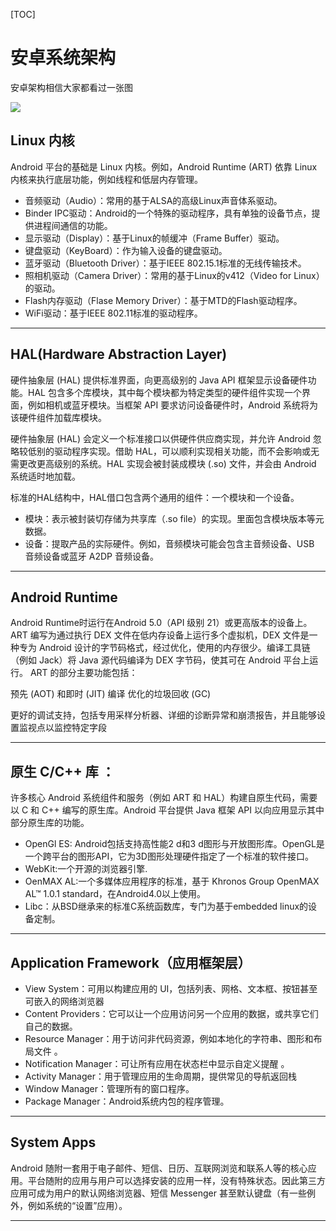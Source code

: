 [TOC]

# 安卓系统架构

安卓架构相信大家都看过一张图

![](https://img-blog.csdn.net/20170902000611474?watermark/2/text/aHR0cDovL2Jsb2cuY3Nkbi5uZXQvc3hqMTU5NzUz/font/5a6L5L2T/fontsize/400/fill/I0JBQkFCMA==/dissolve/70/gravity/SouthEast) 

## Linux 内核

Android 平台的基础是 Linux 内核。例如，Android Runtime (ART) 依靠 Linux 内核来执行底层功能，例如线程和低层内存管理。

- 音频驱动（Audio）：常用的基于ALSA的高级Linux声音体系驱动。
- Binder IPC驱动：Android的一个特殊的驱动程序，具有单独的设备节点，提供进程间通信的功能。
- 显示驱动（Display）：基于Linux的帧缓冲（Frame Buffer）驱动。
- 键盘驱动（KeyBoard）：作为输入设备的键盘驱动。
- 蓝牙驱动（Bluetooth Driver）：基于IEEE 802.15.1标准的无线传输技术。
- 照相机驱动（Camera Driver）：常用的基于Linux的v412（Video for Linux）的驱动。
- Flash内存驱动（Flase Memory Driver）：基于MTD的Flash驱动程序。
- WiFi驱动：基于IEEE 802.11标准的驱动程序。

------



## HAL(Hardware Abstraction Layer)

硬件抽象层 (HAL) 提供标准界面，向更高级别的 Java API 框架显示设备硬件功能。HAL 包含多个库模块，其中每个模块都为特定类型的硬件组件实现一个界面，例如相机或蓝牙模块。当框架 API 要求访问设备硬件时，Android 系统将为该硬件组件加载库模块。

硬件抽象层 (HAL) 会定义一个标准接口以供硬件供应商实现，并允许 Android 忽略较低别的驱动程序实现。借助 HAL，可以顺利实现相关功能，而不会影响或无需更改更高级别的系统。HAL 实现会被封装成模块 (.so) 文件，并会由 Android 系统适时地加载。 

标准的HAL结构中，HAL借口包含两个通用的组件：一个模块和一个设备。

- 模块：表示被封装切存储为共享库（.so file）的实现。里面包含模块版本等元数据。
- 设备：提取产品的实际硬件。例如，音频模块可能会包含主音频设备、USB 音频设备或蓝牙 A2DP 音频设备。

------

## Android Runtime

Android Runtime时运行在Android 5.0（API 级别 21）或更高版本的设备上。ART 编写为通过执行 DEX 文件在低内存设备上运行多个虚拟机，DEX 文件是一种专为 Android 设计的字节码格式，经过优化，使用的内存很少。编译工具链（例如 Jack）将 Java 源代码编译为 DEX 字节码，使其可在 Android 平台上运行。 
ART 的部分主要功能包括：

预先 (AOT) 和即时 (JIT) 编译
优化的垃圾回收 (GC)

更好的调试支持，包括专用采样分析器、详细的诊断异常和崩溃报告，并且能够设置监视点以监控特定字段

------

## 原生 C/C++ 库 ：

许多核心 Android 系统组件和服务（例如 ART 和 HAL）构建自原生代码，需要以 C 和 C++ 编写的原生库。Android 平台提供 Java 框架 API 以向应用显示其中部分原生库的功能。

- OpenGl ES: Android包括支持高性能2 d和3 d图形与开放图形库。OpenGL是一个跨平台的图形API，它为3D图形处理硬件指定了一个标准的软件接口。
- WebKit:一个开源的浏览器引擎.
- OenMAX AL:一个多媒体应用程序的标准，基于 Khronos Group OpenMAX AL™ 1.0.1 standard，在Android4.0以上使用。
- Libc：从BSD继承来的标准C系统函数库，专门为基于embedded linux的设备定制。

------

## Application Framework（应用框架层）

- View System：可用以构建应用的 UI，包括列表、网格、文本框、按钮甚至可嵌入的网络浏览器
- Content Providers：它可以让一个应用访问另一个应用的数据，或共享它们自己的数据。
- Resource Manager：用于访问非代码资源，例如本地化的字符串、图形和布局文件 。
- Notification Manager：可让所有应用在状态栏中显示自定义提醒 。
- Activity Manager：用于管理应用的生命周期，提供常见的导航返回栈
- Window Manager：管理所有的窗口程序。
- Package Manager：Android系统内包的程序管理。

------

## System Apps

Android 随附一套用于电子邮件、短信、日历、互联网浏览和联系人等的核心应用。平台随附的应用与用户可以选择安装的应用一样，没有特殊状态。因此第三方应用可成为用户的默认网络浏览器、短信 Messenger 甚至默认键盘（有一些例外，例如系统的“设置”应用）。

------

